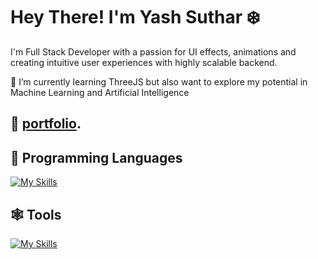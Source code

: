 

# Hey There! I'm Yash Suthar ❄️



                                                                                           

I'm Full Stack Developer with a passion for UI effects, animations and creating intuitive user experiences with highly scalable backend.

🌱 I’m currently learning ThreeJS but also want to explore my 
potential in Machine Learning and Artificial Intelligence

## 🎨  [portfolio](https://yashsuthar.netlify.app/).

## 🦈 Programming Languages

[![My Skills](https://skillicons.dev/icons?i=javascript,react,python,django,nodejs&perline=3)](https://skillicons.dev)


## 🕸️ Tools 

[![My Skills](https://skillicons.dev/icons?i=mysql,figma,ai,vscode,3&perline=3)](https://skillicons.dev)











